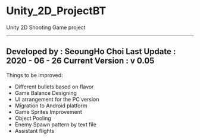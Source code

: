 # Unity_2D_ProjectBT
Unity 2D Shooting Game project

-----------------------------------------------------------------------
Developed by : SeoungHo Choi
Last Update : 2020 - 06 - 26
Current Version : v 0.05
-----------------------------------------------------------------------

Things to be improved:
- Different bullets based on flavor
- Game Balance Designing
- UI arrangement for the PC version
- Migration to Android platform
- Game Sprites Improvement
- Object Pooling
- Enemy Spawn pattern by text file
- Assistant flights
